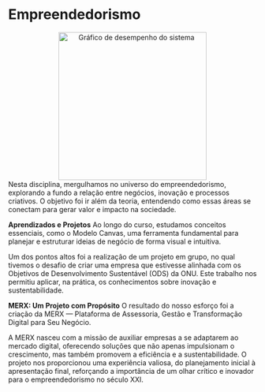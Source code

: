 # Empreendedorismo
<div align="center">
  <img src="img/Empreendedorismo.png" alt="Gráfico de desempenho do sistema" width="300"/>
</div>
Nesta disciplina, mergulhamos no universo do empreendedorismo, explorando a fundo a relação entre negócios, inovação e processos criativos. O objetivo foi ir além da teoria, entendendo como essas áreas se conectam para gerar valor e impacto na sociedade.


**Aprendizados e Projetos**
Ao longo do curso, estudamos conceitos essenciais, como o Modelo Canvas, uma ferramenta fundamental para planejar e estruturar ideias de negócio de forma visual e intuitiva.

Um dos pontos altos foi a realização de um projeto em grupo, no qual tivemos o desafio de criar uma empresa que estivesse alinhada com os Objetivos de Desenvolvimento Sustentável (ODS) da ONU. Este trabalho nos permitiu aplicar, na prática, os conhecimentos sobre inovação e sustentabilidade.

**MERX: Um Projeto com Propósito**
O resultado do nosso esforço foi a criação da MERX — Plataforma de Assessoria, Gestão e Transformação Digital para Seu Negócio.

A MERX nasceu com a missão de auxiliar empresas a se adaptarem ao mercado digital, oferecendo soluções que não apenas impulsionam o crescimento, mas também promovem a eficiência e a sustentabilidade. O projeto nos proporcionou uma experiência valiosa, do planejamento inicial à apresentação final, reforçando a importância de um olhar crítico e inovador para o empreendedorismo no século XXI.
